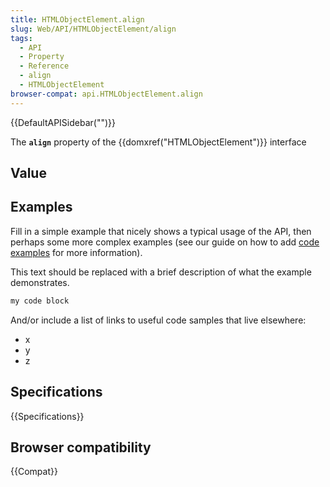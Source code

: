 ```yaml
---
title: HTMLObjectElement.align
slug: Web/API/HTMLObjectElement/align
tags:
  - API
  - Property
  - Reference
  - align
  - HTMLObjectElement
browser-compat: api.HTMLObjectElement.align
---
```

{{DefaultAPISidebar("")}}

The **`align`** property of the {{domxref("HTMLObjectElement")}} interface 

## Value



## Examples

Fill in a simple example that nicely shows a typical usage of the API, then perhaps some more complex examples (see our guide on how to add [code examples](/en-US/docs/MDN/Contribute/Structures/Code_examples) for more information).

This text should be replaced with a brief description of what the example demonstrates.

```js
my code block
```

And/or include a list of links to useful code samples that live elsewhere:

*   x
*   y
*   z

## Specifications

{{Specifications}}

## Browser compatibility

{{Compat}}


